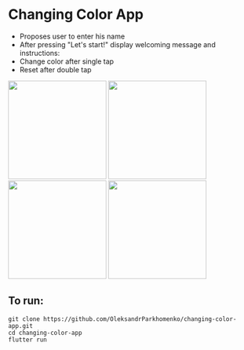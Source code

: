 # Changing Color App

- Proposes user to enter his name
- After pressing "Let's start!" display welcoming message and instructions:
- Change color after single tap
- Reset after double tap
<p float="left">
  <img src="https://user-images.githubusercontent.com/26480755/111799709-ef590e00-88d3-11eb-86bf-24fa527c4d0b.jpg" width="200">
  <img src="https://user-images.githubusercontent.com/26480755/111798859-2549c280-88d3-11eb-8978-0418920f5954.jpg" width="200">
  <img src="https://user-images.githubusercontent.com/26480755/111799590-d5b7c680-88d3-11eb-92fa-52801f8d4a11.jpg" width="200">
  <img src="https://user-images.githubusercontent.com/26480755/111799907-1ca5bc00-88d4-11eb-95c6-88bde9884e75.jpg" width="200">
</p> 

## To run:

```
git clone https://github.com/OleksandrParkhomenko/changing-color-app.git
cd changing-color-app
flutter run
```
